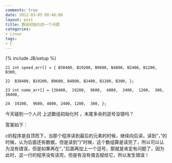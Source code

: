 ```yaml
---
comments: true
date: 2012-03-05 00:46:00
layout: post
title: 数组初始化的一个问题
categories:
- Linux
tags:
- C
---
```


{% include JB/setup %}



    21 int speed_arr[] = { B38400, B19200, B9600, B4800, B2400, B1200, B300,

    22  B38400, B19200, B9600, B4800, B2400, B1200, B300, };

    23 int name_arr[] = {38400,  19200,  9600,  4800,  2400,  1200,  300, 38400,

    24  19200,  9600, 4800, 2400, 1200,  300, };

  


  


今天碰到一个人问 上述数组初始化时 ，末尾多余的逗号没错吗？

答案如下：
    
c的程序是自顶而下，当那个程序读到最后的元素的时候，继续向后读，读到“，”的时候，认为后面还有数据，但是读到“}”时候，这个数组算是读完了，所以可以认为没有错误，但是如果再在“，”后面再加上一个逗号，那就是肯定有问题了，因为此时，这一行的程序没有读完，但是有没有值去赋给它，所以发生错误！


